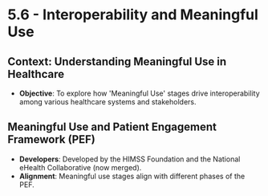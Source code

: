 # 5.6 - Interoperability and Meaningful Use

## Context: Understanding Meaningful Use in Healthcare
- **Objective**: To explore how 'Meaningful Use' stages drive interoperability among various healthcare systems and stakeholders.

## Meaningful Use and Patient Engagement Framework (PEF)
- **Developers**: Developed by the HIMSS Foundation and the National eHealth Collaborative (now merged).
- **Alignment**: Meaningful use stages align with different phases of the PEF.
